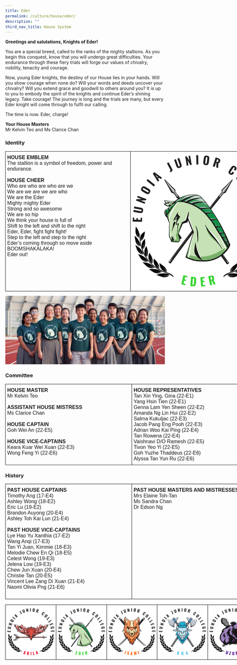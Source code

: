 ```yaml
---
title: Eder
permalink: /culture/house/eder/
description: ""
third_nav_title: House System
---
```

**Greetings and salutations, Knights of Eder!**

You are a special breed, called to the ranks of the mighty stallions. As you begin this conquest, know that you will undergo great difficulties. Your endurance through these fiery trials will forge our values of chivalry, nobility, tenacity and courage.

Now, young Eder knights, the destiny of our House lies in your hands. Will you show courage when none do? Will your words and deeds uncover your chivalry? Will you extend grace and goodwill to others around you? It is up to you to embody the spirit of the knights and continue Eder’s shining legacy. Take courage! The journey is long and the trials are many, but every Eder knight will come through to fulfil our calling.

The time is now. Eder, charge!  

**Your House Masters**  
Mr Kelvin Teo and Ms Clarice Chan

### Identity

<table class="tg" style="undefined;table-layout: fixed; width: 824px">
<colgroup>
<col style="width: 395px">
<col style="width: 429px">
</colgroup>
<tbody>
  <tr>
    <td class="tg-x5q1"><span style="font-weight:bold;font-style:normal">HOUSE EMBLEM</span><br><span style="font-weight:400;font-style:normal">The stallion is a symbol of freedom, power and endurance.</span><br><span style="font-weight:400;font-style:normal"> </span><br><span style="font-weight:bold;font-style:normal">HOUSE CHEER</span><br><span style="font-weight:400;font-style:normal">Who are who are who are we</span><br><span style="font-weight:400;font-style:normal">We are we are we are who</span><br><span style="font-weight:400;font-style:normal">We are the Eder</span><br><span style="font-weight:400;font-style:normal">Mighty mighty Eder</span><br><span style="font-weight:400;font-style:normal">Strong and so awesome</span><br><span style="font-weight:400;font-style:normal">We are so hip</span><br><span style="font-weight:400;font-style:normal">We think your house is full of</span><br><span style="font-weight:400;font-style:normal">Shift to the left and shift to the right</span><br><span style="font-weight:400;font-style:normal">Eder, Eder, fight fight fight!</span><br><span style="font-weight:400;font-style:normal">Step to the left and step to the right</span><br><span style="font-weight:400;font-style:normal">Eder’s coming through so move aside</span><br><span style="font-weight:400;font-style:normal">BOOMSHAKALAKA!</span><br><span style="font-weight:400;font-style:normal">Eder out!</span></td>
    <td class="tg-gqad"><img src="/images/Houses-Eder-Crest.png" style="width:100%"></td>
  </tr>
</tbody>
</table>


![](/images/Eder-2019-Commitee.jpeg)

### Committee

<style type="text/css">
.tg  {border-collapse:collapse;border-spacing:0;margin:0px auto;}
.tg td{border-color:black;border-style:solid;border-width:1px;font-family:Arial, sans-serif;font-size:14px;
  overflow:hidden;padding:10px 5px;word-break:normal;}
.tg th{border-color:black;border-style:solid;border-width:1px;font-family:Arial, sans-serif;font-size:14px;
  font-weight:normal;overflow:hidden;padding:10px 5px;word-break:normal;}
.tg .tg-x5q1{font-size:16px;text-align:left;vertical-align:top}
</style>
<table class="tg" style="undefined;table-layout: fixed; width: 800px">
<colgroup>
<col style="width: 400px">
<col style="width: 400px">
</colgroup>
<tbody>
  <tr>
    <td class="tg-x5q1"><span style="font-weight:bold">HOUSE MASTER</span><br>Mr Kelvin Teo<br> <br><span style="font-weight:bold">ASSISTANT HOUSE MISTRESS</span><br>Ms Clarice Chan<br> <br><span style="font-weight:bold">HOUSE CAPTAIN</span><br>Goh Wei An (22-E5)<br> <br><span style="font-weight:bold">HOUSE VICE-CAPTAINS</span><br>Keara Kuar Wei Xuan (22-E3)<br>Wong Feng Yi (22-E6)<br></td>
    <td class="tg-x5q1"><span style="font-weight:bold;font-style:normal">HOUSE REPRESENTATIVES</span><br><span style="font-weight:400;font-style:normal">Tan Xin Ying, Gina (22-E1)</span><br><span style="font-weight:400;font-style:normal">Yang Hsin Tien (22-E1)</span><br><span style="font-weight:400;font-style:normal">Genna Lam Yen Sheen (22-E2)</span><br><span style="font-weight:400;font-style:normal">Amanda Ng Lin Hui (22-E2)</span><br><span style="font-weight:400;font-style:normal">Salma Kukuljac (22-E3)</span><br><span style="font-weight:400;font-style:normal">Jacob Pang Eng Pooh (22-E3)</span><br><span style="font-weight:400;font-style:normal">Adrian Woo Kai Ping (22-E4)</span><br><span style="font-weight:400;font-style:normal">Tan Rowena (22-E4)</span><br><span style="font-weight:400;font-style:normal">Vaishnavi D/O Ramesh (22-E5)</span><br><span style="font-weight:400;font-style:normal">Tivon Yeo Yi (22-E5)</span><br><span style="font-weight:400;font-style:normal">Goh Yuzhe Thaddeus (22-E6)</span><br><span style="font-weight:400;font-style:normal">Alyssa Tan Yun Ru (22-E6)</span><br></td>
  </tr>
</tbody>
</table>

### History

<style type="text/css">
.tg  {border-collapse:collapse;border-spacing:0;margin:0px auto;}
.tg td{border-color:black;border-style:solid;border-width:1px;font-family:Arial, sans-serif;font-size:14px;
  overflow:hidden;padding:10px 5px;word-break:normal;}
.tg th{border-color:black;border-style:solid;border-width:1px;font-family:Arial, sans-serif;font-size:14px;
  font-weight:normal;overflow:hidden;padding:10px 5px;word-break:normal;}
.tg .tg-x5q1{font-size:16px;text-align:left;vertical-align:top}
</style>
<table class="tg" style="undefined;table-layout: fixed; width: 800px">
<colgroup>
<col style="width: 400px">
<col style="width: 400px">
</colgroup>
<tbody>
  <tr>
    <td class="tg-x5q1"><span style="font-weight:bold;font-style:normal">PAST HOUSE CAPTAINS</span><br><span style="font-weight:400;font-style:normal">Timothy Ang (17-E4)</span><br><span style="font-weight:400;font-style:normal">Ashley Wong (18-E2)</span><br><span style="font-weight:400;font-style:normal">Eric Lu (19-E2)</span><br><span style="font-weight:400;font-style:normal">Brandon Auyong (20-E4)</span><br><span style="font-weight:400;font-style:normal">Ashley Toh Kai Lun (21-E4)</span><br><span style="font-weight:400;font-style:normal"> </span><br><span style="font-weight:bold;font-style:normal">PAST HOUSE VICE-CAPTAINS</span><br><span style="font-weight:400;font-style:normal">Lye Hao Yu Xanthia (17-E2)</span><br><span style="font-weight:400;font-style:normal">Wang Anqi (17-E3)</span><br><span style="font-weight:400;font-style:normal">Tan Yi Juan, Kimmie (18-E3)</span><br><span style="font-weight:400;font-style:normal">Melodie Chew En Qi (18-E5)</span><br><span style="font-weight:400;font-style:normal">Celest Wong (19-E3)</span><br><span style="font-weight:400;font-style:normal">Jelena Low (19-E3)</span><br><span style="font-weight:400;font-style:normal">Chew Jun Xuan (20-E4)</span><br><span style="font-weight:400;font-style:normal">Christie Tan (20-E5)</span><br><span style="font-weight:400;font-style:normal">Vincent Lee Zang Di Xuan (21-E4)</span><br><span style="font-weight:400;font-style:normal">Naomi Olivia Png (21-E6)</span><br><br></td>
    <td class="tg-x5q1"><span style="font-weight:bold;font-style:normal">PAST HOUSE MASTERS AND MISTRESSES</span><br><span style="font-weight:400;font-style:normal">Mrs Elaine Toh-Tan</span><br><span style="font-weight:400;font-style:normal">Ms Sandra Chan</span><br><span style="font-weight:400;font-style:normal">Dr Edson Ng</span><br></td>
  </tr>
</tbody>
</table>

<br>


<table class="tg" style="undefined;table-layout: fixed; width: 800px">
<colgroup>
<col style="width: 160px">
<col style="width: 160px">
<col style="width: 160px">
<col style="width: 160px">
<col style="width: 160px">
</colgroup>
<tbody>
  <tr>
    <td class="tg-0lax"><a href="/culture/house/akila/" target="_self"> 
          <img src="/images/Houses-Akila-Crest.png" style="width:100%"></a></td>
    <td class="tg-0lax"><a href="/culture/house/eder/" target="_self"> 
          <img src="/images/Houses-Eder-Crest.png" style="width:100%"></a></td>
    <td class="tg-0lax"><a href="/culture/House-System/isami/" target="_self"> 
          <img src="/images/Houses-Isami-Crest.png" style="width:100%"></a></td>
    <td class="tg-0lax"><a href="/culture/house/ora/" target="_self"> 
          <img src="/images/Houses-Ora-Crest.png" style="width:100%"></a></td>
    <td class="tg-0lax"><a href="/culture/house/uzuri/" target="_self"> 
          <img src="/images/Houses-Uzuri-Crest.png" style="width:100%"></a></td>
  </tr>
</tbody>
</table>
